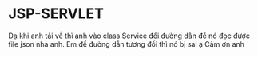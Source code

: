 # JSP-SERVLET

Dạ khi anh tải về thì anh vào class Service đổi đường dẫn để nó đọc được file json nha anh.
Em để đường dẫn tương đối thì nó bị sai ạ
Cảm ơn anh
